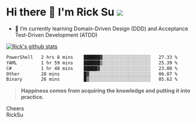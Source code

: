 # Hi there 👋 I'm Rick Su ![](https://komarev.com/ghpvc/?username=ricksu978)
<!--
**ricksu978/ricksu978** is a ✨ _special_ ✨ repository because its `README.md` (this file) appears on your GitHub profile.

Here are some ideas to get you started:

- 🔭 I’m currently working on ...
-->
- 🌱 I’m currently learning Domain-Driven Design (DDD) and Acceptance Test-Driven Development (ATDD)
<!--
- 👯 I’m looking to collaborate on ...
- 🤔 I’m looking for help with ...
- 💬 Ask me about ...
- 📫 How to reach me: ...
- 😄 Pronouns: ...
- ⚡ Fun fact: ...
-->
[![Rick's github stats](https://github-readme-stats.vercel.app/api?username=ricksu978&theme=dark)](https://github.com/ricksu978/ricksu978)

<!--START_SECTION:waka-->

```txt
PowerShell   2 hrs 8 mins    ██████▓░░░░░░░░░░░░░░░░░░   27.33 %
YAML         1 hr 59 mins    ██████▒░░░░░░░░░░░░░░░░░░   25.39 %
C#           1 hr 48 mins    █████▓░░░░░░░░░░░░░░░░░░░   23.00 %
Other        28 mins         █▓░░░░░░░░░░░░░░░░░░░░░░░   06.07 %
Binary       26 mins         █▒░░░░░░░░░░░░░░░░░░░░░░░   05.62 %
```

<!--END_SECTION:waka-->

> **Happiness comes from acquiring the knowledge and putting it into practice.**

Cheers  
RickSu 
